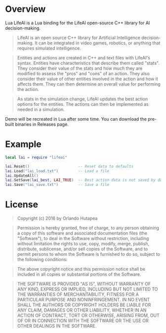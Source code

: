 # Overview
Lua LifeAI is a Lua binding for the LifeAI open-source C++ library for AI decision-making.

> LifeAI is an open source C++ library for Artificial Intelligence decision-making. It can be integrated in video games, robotics, or anything that requires simulated intelligence.
 
> Entities and actions are created in C++ and text files with LifeAI's syntax. Entities have characteristics that describe them called "stats". They consider their value of the stats and how much they are modified to assess the "pros" and "cons" of an action. They also consider their value of other entities involved in the action and how it affects them. They can then determine an overall value for performing the action.
 
> As stats in the simulation change, LifeAI updates the best action options for the entities. The actions can then be implemented as needed in a simulation.

Demo will be recreated in Lua after some time. You can download the pre-built binaries in Releases page.

# Example
```lua
local lai = require "lifeai"

lai.Reset()                      -- Reset data to defaults
lai.Load("lai_load.txt")         -- Load a file
lai.UpdateAll()
lai.SetSave(lai_best, LAI_TRUE)  -- Best action data is not saved by default, so set to save
lai.Save("lai_save.txt")         -- Save a file
```

# License

> Copyright (c) 2016 by Orlando Hutapea
 
> Permission is hereby granted, free of charge, to any person obtaining a copy of this software and associated documentation files (the "Software"), to deal in the Software without restriction, including without limitation the rights to use, copy, modify, merge, publish, distribute, sublicense, and/or sell copies of the Software, and to permit persons to whom the Software is furnished to do so, subject to the following conditions:
 
> The above copyright notice and this permission notice shall be included in all copies or substantial portions of the Software.
 
> THE SOFTWARE IS PROVIDED "AS IS", WITHOUT WARRANTY OF ANY KIND, EXPRESS OR IMPLIED, INCLUDING BUT NOT LIMITED TO THE WARRANTIES OF MERCHANTABILITY, FITNESS FOR A PARTICULAR PURPOSE AND NONINFRINGEMENT. IN NO EVENT SHALL THE AUTHORS OR COPYRIGHT HOLDERS BE LIABLE FOR ANY CLAIM, DAMAGES OR OTHER LIABILITY, WHETHER IN AN ACTION OF CONTRACT, TORT OR OTHERWISE, ARISING FROM, OUT OF OR IN CONNECTION WITH THE SOFTWARE OR THE USE OR OTHER DEALINGS IN THE SOFTWARE.